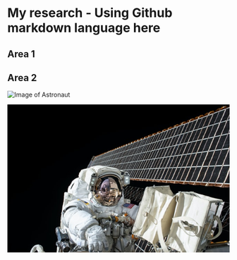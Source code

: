 # My research - Using Github markdown language here

## Area 1


## Area 2


![Image of Astronaut](https://unsplash.com/photos/OLlj17tUZnU/download?force=true&w=640)

<img src="/../nasa-unsplash.jpg">
